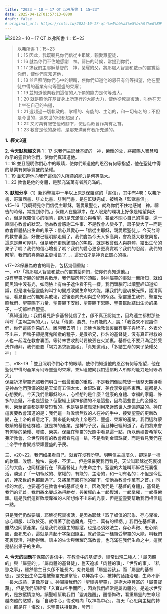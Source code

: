 ```yaml
---
title: "2023 – 10 – 17 QT 以弗所書 1：15~23"
date: 2025-04-12T01:57:13+0800
draft: false
# original_url: https://cmtc.tw/2023-10-17-qt-%e4%bb%a5%e5%bc%97%e6%89%80%e6%9b%b8-1%ef%bc%9a1523
---
```


![2023 – 10 – 17 QT 以弗所書 1：15~23](/images/qt.jpg  "2023 – 10 – 17 QT 以弗所書 1：15~23")

> 以弗所書 1：15~23  
> 1：15 因此，我既聽見你們信從主耶穌，親愛眾聖徒，  
> 1：16 就為你們不住地感謝　神。禱告的時候，常提到你們，  
> 1：17 求我們主耶穌基督的　神，榮耀的父，將那賜人智慧和啟示的靈賞給你們，使你們真知道他，  
> 1：18 並且照明你們心中的眼睛，使你們知道他的恩召有何等指望，他在聖徒中得的基業有何等豐盛的榮耀；  
> 1：19 並知道他向我們這信的人所顯的能力是何等浩大，  
> 1：20 就是照他在基督身上所運行的大能大力，使他從死裏復活，叫他在天上坐在自己的右邊，  
> 1：21 遠超過一切執政的、掌權的、有能的、主治的，和一切有名的；不但是今世的，連來世的也都超過了。  
> 1：22 又將萬有服在他的腳下，使他為教會作萬有之首。  
> 1：23 教會是他的身體，是那充滿萬有者所充滿的。

**1.  經文3遍**

**2. 今天默想經文**弗 1：17 求我們主耶穌基督的　神，榮耀的父，將那賜人智慧和啟示的靈賞給你們，使你們真知道他。  
1：18 並且照明你們心中的眼睛，使你們知道他的恩召有何等指望，他在聖徒中得的基業有何等豐盛的榮耀。  
1：19 並知道他向我們這信的人所顯的能力是何等浩大。  
1：23 教會是他的身體，是那充滿萬有者所充滿的。

**3. 默想分享**（1）新約聖經中一半以上原是保羅寫的「書信」，其中有4卷：以弗所書、哥羅西書、腓立比書、腓利門書，是在監獄完成，被稱為「監獄書信」。v15~16「我既聽見你們信從主耶穌，親愛眾聖徒，就為你們不住地感謝　神。禱告的時候，常提到你們。」保羅人在監獄中，在人眼見的環境上好像是絕望與灰心，但是保羅信心的眼睛，卻仍是充滿信心與希望，甚至不關心自己的需要，還一直關心教會的狀況。他為教會感謝二件事，不是教會人變多了，房子變大了—而是教會群體結出生命的果子：信心與愛心—「信從主耶穌，親愛眾聖徒」。今天台灣的教會裏面，好像已經明顯走偏了，我們會為今天人多高興，會為蓋大教堂興奮，這原是無可厚非，但是我們更應該關心的焦點，就是教會個人與群體，結出生命的果子了嗎？我們的信心增長了嗎？我們的愛心更多更真實嗎？我們的忍耐、我們的盼望、我們的喜樂靠主更增長了…，這恐怕才是神真正關心的事。

v17~23保羅為教會的禱告，包括幾個重點：  
一、v17「將那賜人智慧和啟示的靈賞給你們，使你們真知道他。」  
沒有聖靈所賜的智慧與啟示，我們屬肉體的頭腦，對神屬靈的事就一無所知，就如同黑暗中沒有光，如同臉上有帕子遮住看不見一樣。我們頭腦可以讀聖經知道知識，但是唯有聖靈能夠叫字句變成改變生命的大能，讓我們的靈魂被光照，認清真理、看見自己的無知與敗壞，然後走向光明與生命的窄路。聖靈重生我們、聖靈光照我們、聖靈賜下力量、聖靈賜下安慰、聖靈賜下恩賜、聖靈幫助結出生命的果子，一切都唯靠聖靈。  
「真知道祂」：我們看見許多基督徒信了主，卻不真正認識主，因為連主都對那些稱呼「主啊主啊的人」，以及「傳道、趕鬼、行異能的人」說：「我從來不認識你們，你們這些作惡的人，離開我去吧！」耶穌也說教會裏面有麥子與稗子，外表分不出來，但稗子卻是魔鬼所撒的種子，是假弟兄，掛名的基督徒，沒有真正得救的人也一起混在教會裏面，等待末世收割時要被丟在火湖裏。基督徒不要只滿足於受洗作禮拜，我們更要「竭力追求認識祂」、「真知道祂」、「多結生命的果子榮耀父神」！

二、v18~19「 並且照明你們心中的眼睛，使你們知道他的恩召有何等指望，他在聖徒中得的基業有何等豐盛的榮耀。並知道他向我們這信的人所顯的能力是何等浩大」  
保羅祈求聖靈光照我們明白一個最重要的重點，不是我們像回教徒一樣整天期待看見神為他們預備的就是天堂有五個太太、金銀珠寶、美食享受這些東西。這都是人心想要的。今天我們信耶穌的人，心裡想的是什麼？健康的身體、幸福的家庭、許多的金錢，不也是這些？但聖經上講神預備的不是這些，因為這些世上的金錢名利、榮華富貴都是非常短暫的，也是容易被魔鬼利用來迷惑世人走偏道路的。神在這裏要教會知道的是：我們這一群敗壞無救的人在神的手中，接受聖靈的更新改變，在上帝的旨意之下，將來能夠成為上帝恩召、豐盛、榮耀的產業。我們這群蒙救贖的基督徒群體，就是神的產業，是神的子民，而且神已經知道了，我們將來會有何等的榮耀、豐盛、榮美。保羅在聖靈的光照中看見這一點，所以他禱告希望以弗所教會，全世界所有的教會都看見這一點，不是看到金銀珠寶，而是看見我們在上帝手中會變成榮耀豐盛的子民。

三、v20~22，我們如果看自己，就實在沒有盼望。明明信主這麼久，卻還是一樣的軟弱、敗壞、膽怯、憂慮、不潔…。但是保羅要我們看見，天父叫耶穌從死裏復活的大能，也同樣運行在「真基督徒」的生命之中。聖靈的大能叫耶穌從死裏復活，勝過了「一切執政的、掌權的、有能的、主治的，和一切有名的；不但是今世的，連來世的也都超過了。又將萬有服在他的腳下，使他為教會作萬有之首。」同樣的大能，也要運行在教會中的基督徒身上。因為我們是「基督的身體」，基督是我們的元首，我們將來要成為得勝者，與榮耀的主一起復活，一起掌權，一起得榮耀。這是我們這群敗壞卑微的人所想像不出來的光景，但是聖靈要幫助我們相信這一點。

只是我們仍然要講，耶穌從死裏復活，是因為耶穌「取了奴僕的形象、存心卑微、忠心順服、以致於死。就得著了勝過魔鬼、死亡、萬有的權柄。」我們在基督裏，雖然也同蒙產業，但是我們跟隨主的腳蹤，也是必須效法主，存心卑微、忠心順服，至死忠心，這就是背起十字架跟隨主，就必像主一樣領受聖靈的大能，叫我們死裏復活，得勝得榮。讓主的生命與榮耀充滿教會，也充滿在我們生命之中，這就是結出果子的生命。

**4. 今天的回應**在保羅的書信中，在教會中的基督徒，經常出現二種人：「屬肉體的」與「屬靈的」。「屬肉體的基督徒」，整天追求「肉體的事」、「世界的事」、「私慾之事」，雖然信主日久卻不能長大，始終是個「屬靈嬰孩」。而「屬靈的基督徒」，是交出生命主權被聖靈充滿掌管，以神為中心，被神的話語治理，生命不斷「長大成熟，更像基督」。神賜給我們的「聖經與聖靈」，是極大極豐富的「屬靈寶藏」，但是我們卻經常「入寶山空手而回」，因為我們經常是屬肉體的，是追求世界的，是放縱情慾的。讀聖經幫助我們「靈魂甦醒」，醒悟悔改，看重屬靈的生命超越肉體的慾望，從「自我中心」悔改轉向「以神為中心」，每天「心思與主權的轉向」都是在「悔改」，求聖靈扶持幫助，阿們！